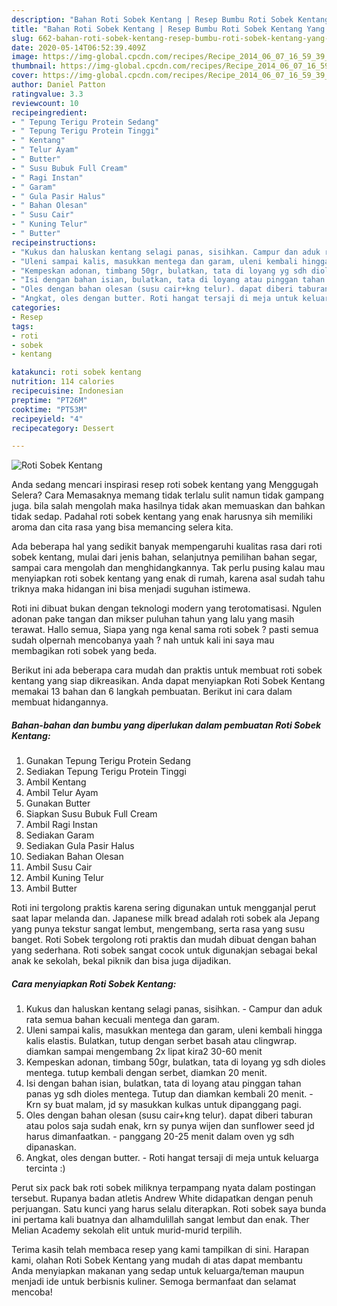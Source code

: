 ```yaml
---
description: "Bahan Roti Sobek Kentang | Resep Bumbu Roti Sobek Kentang Yang Sedap"
title: "Bahan Roti Sobek Kentang | Resep Bumbu Roti Sobek Kentang Yang Sedap"
slug: 662-bahan-roti-sobek-kentang-resep-bumbu-roti-sobek-kentang-yang-sedap
date: 2020-05-14T06:52:39.409Z
image: https://img-global.cpcdn.com/recipes/Recipe_2014_06_07_16_59_39_606_a9f7f6_original_20140523_015915/751x532cq70/roti-sobek-kentang-foto-resep-utama.jpg
thumbnail: https://img-global.cpcdn.com/recipes/Recipe_2014_06_07_16_59_39_606_a9f7f6_original_20140523_015915/751x532cq70/roti-sobek-kentang-foto-resep-utama.jpg
cover: https://img-global.cpcdn.com/recipes/Recipe_2014_06_07_16_59_39_606_a9f7f6_original_20140523_015915/751x532cq70/roti-sobek-kentang-foto-resep-utama.jpg
author: Daniel Patton
ratingvalue: 3.3
reviewcount: 10
recipeingredient:
- " Tepung Terigu Protein Sedang"
- " Tepung Terigu Protein Tinggi"
- " Kentang"
- " Telur Ayam"
- " Butter"
- " Susu Bubuk Full Cream"
- " Ragi Instan"
- " Garam"
- " Gula Pasir Halus"
- " Bahan Olesan"
- " Susu Cair"
- " Kuning Telur"
- " Butter"
recipeinstructions:
- "Kukus dan haluskan kentang selagi panas, sisihkan. Campur dan aduk rata semua bahan kecuali mentega dan garam."
- "Uleni sampai kalis, masukkan mentega dan garam, uleni kembali hingga kalis elastis. Bulatkan, tutup dengan serbet basah atau clingwrap. diamkan sampai mengembang 2x lipat kira2 30-60 menit"
- "Kempeskan adonan, timbang 50gr, bulatkan, tata di loyang yg sdh dioles mentega. tutup kembali dengan serbet, diamkan 20 menit."
- "Isi dengan bahan isian, bulatkan, tata di loyang atau pinggan tahan panas yg sdh dioles mentega. Tutup dan diamkan kembali 20 menit. Krn sy buat malam, jd sy masukkan kulkas untuk dipanggang pagi."
- "Oles dengan bahan olesan (susu cair+kng telur). dapat diberi taburan atau polos saja sudah enak, krn sy punya wijen dan sunflower seed jd harus dimanfaatkan. panggang 20-25 menit dalam oven yg sdh dipanaskan."
- "Angkat, oles dengan butter. Roti hangat tersaji di meja untuk keluarga tercinta :)"
categories:
- Resep
tags:
- roti
- sobek
- kentang

katakunci: roti sobek kentang 
nutrition: 114 calories
recipecuisine: Indonesian
preptime: "PT26M"
cooktime: "PT53M"
recipeyield: "4"
recipecategory: Dessert

---
```



![Roti Sobek Kentang](https://img-global.cpcdn.com/recipes/Recipe_2014_06_07_16_59_39_606_a9f7f6_original_20140523_015915/751x532cq70/roti-sobek-kentang-foto-resep-utama.jpg)

Anda sedang mencari inspirasi resep roti sobek kentang yang Menggugah Selera? Cara Memasaknya memang tidak terlalu sulit namun tidak gampang juga. bila salah mengolah maka hasilnya tidak akan memuaskan dan bahkan tidak sedap. Padahal roti sobek kentang yang enak harusnya sih memiliki aroma dan cita rasa yang bisa memancing selera kita.

Ada beberapa hal yang sedikit banyak mempengaruhi kualitas rasa dari roti sobek kentang, mulai dari jenis bahan, selanjutnya pemilihan bahan segar, sampai cara mengolah dan menghidangkannya. Tak perlu pusing kalau mau menyiapkan roti sobek kentang yang enak di rumah, karena asal sudah tahu triknya maka hidangan ini bisa menjadi suguhan istimewa.

Roti ini dibuat bukan dengan teknologi modern yang terotomatisasi. Ngulen adonan pake tangan dan mikser puluhan tahun yang lalu yang masih terawat. Hallo semua, Siapa yang nga kenal sama roti sobek ? pasti semua sudah olpernah mencobanya yaah ? nah untuk kali ini saya mau membagikan roti sobek yang beda.


Berikut ini ada beberapa cara mudah dan praktis untuk membuat roti sobek kentang yang siap dikreasikan. Anda dapat menyiapkan Roti Sobek Kentang memakai 13 bahan dan 6 langkah pembuatan. Berikut ini cara dalam membuat hidangannya.

<!--inarticleads1-->

##### Bahan-bahan dan bumbu yang diperlukan dalam pembuatan Roti Sobek Kentang:

1. Gunakan  Tepung Terigu Protein Sedang
1. Sediakan  Tepung Terigu Protein Tinggi
1. Ambil  Kentang
1. Ambil  Telur Ayam
1. Gunakan  Butter
1. Siapkan  Susu Bubuk Full Cream
1. Ambil  Ragi Instan
1. Sediakan  Garam
1. Sediakan  Gula Pasir Halus
1. Sediakan  Bahan Olesan
1. Ambil  Susu Cair
1. Ambil  Kuning Telur
1. Ambil  Butter


Roti ini tergolong praktis karena sering digunakan untuk mengganjal perut saat lapar melanda dan. Japanese milk bread adalah roti sobek ala Jepang yang punya tekstur sangat lembut, mengembang, serta rasa yang susu banget. Roti Sobek tergolong roti praktis dan mudah dibuat dengan bahan yang sederhana. Roti sobek sangat cocok untuk digunakjan sebagai bekal anak ke sekolah, bekal piknik dan bisa juga dijadikan. 

<!--inarticleads2-->

##### Cara menyiapkan Roti Sobek Kentang:

1. Kukus dan haluskan kentang selagi panas, sisihkan. - Campur dan aduk rata semua bahan kecuali mentega dan garam.
1. Uleni sampai kalis, masukkan mentega dan garam, uleni kembali hingga kalis elastis. Bulatkan, tutup dengan serbet basah atau clingwrap. diamkan sampai mengembang 2x lipat kira2 30-60 menit
1. Kempeskan adonan, timbang 50gr, bulatkan, tata di loyang yg sdh dioles mentega. tutup kembali dengan serbet, diamkan 20 menit.
1. Isi dengan bahan isian, bulatkan, tata di loyang atau pinggan tahan panas yg sdh dioles mentega. Tutup dan diamkan kembali 20 menit. - Krn sy buat malam, jd sy masukkan kulkas untuk dipanggang pagi.
1. Oles dengan bahan olesan (susu cair+kng telur). dapat diberi taburan atau polos saja sudah enak, krn sy punya wijen dan sunflower seed jd harus dimanfaatkan. - panggang 20-25 menit dalam oven yg sdh dipanaskan.
1. Angkat, oles dengan butter. - Roti hangat tersaji di meja untuk keluarga tercinta :)


Perut six pack bak roti sobek miliknya terpampang nyata dalam postingan tersebut. Rupanya badan atletis Andrew White didapatkan dengan penuh perjuangan. Satu kunci yang harus selalu diterapkan. Roti sobek saya bunda ini pertama kali buatnya dan alhamdulillah sangat lembut dan enak. Ther Melian Academy sekolah elit untuk murid-murid terpilih. 

Terima kasih telah membaca resep yang kami tampilkan di sini. Harapan kami, olahan Roti Sobek Kentang yang mudah di atas dapat membantu Anda menyiapkan makanan yang sedap untuk keluarga/teman maupun menjadi ide untuk berbisnis kuliner. Semoga bermanfaat dan selamat mencoba!
